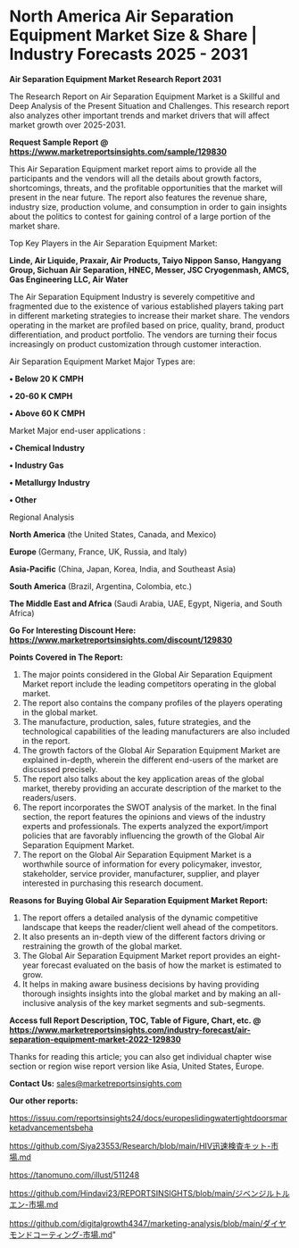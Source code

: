 # North America Air Separation Equipment Market Size & Share | Industry Forecasts 2025 - 2031

<strong>Air Separation Equipment Market Research Report 2031</strong>

The Research Report on Air Separation Equipment Market is a Skillful and Deep Analysis of the Present Situation and Challenges. This research report also analyzes other important trends and market drivers that will affect market growth over 2025-2031.

<strong>Request Sample Report @ <a href=https://www.marketreportsinsights.com/sample/129830>https://www.marketreportsinsights.com/sample/129830</a></strong>

This Air Separation Equipment market report aims to provide all the participants and the vendors will all the details about growth factors, shortcomings, threats, and the profitable opportunities that the market will present in the near future. The report also features the revenue share, industry size, production volume, and consumption in order to gain insights about the politics to contest for gaining control of a large portion of the market share.

Top Key Players in the Air Separation Equipment Market:

<strong>Linde, Air Liquide, Praxair, Air Products, Taiyo Nippon Sanso, Hangyang Group, Sichuan Air Separation, HNEC, Messer, JSC Cryogenmash, AMCS, Gas Engineering LLC, Air Water</strong>

The Air Separation Equipment Industry is severely competitive and fragmented due to the existence of various established players taking part in different marketing strategies to increase their market share. The vendors operating in the market are profiled based on price, quality, brand, product differentiation, and product portfolio. The vendors are turning their focus increasingly on product customization through customer interaction.

Air Separation Equipment Market Major Types are:

<strong>• Below 20 K CMPH

• 20-60 K CMPH

• Above 60 K CMPH</strong>

Market Major end-user applications :

<strong>• Chemical Industry

• Industry Gas

• Metallurgy Industry

• Other</strong>

Regional Analysis

</u><strong><b>North America</b></strong> (the United States, Canada, and Mexico)

<strong><b>Europe </b></strong>(Germany, France, UK, Russia, and Italy)

<strong><b>Asia-Pacific</b></strong> (China, Japan, Korea, India, and Southeast Asia)

<strong><b>South America</b></strong> (Brazil, Argentina, Colombia, etc.)

<strong><b>The Middle East and Africa</b></strong> (Saudi Arabia, UAE, Egypt, Nigeria, and South Africa)

<strong>Go For Interesting Discount Here: <a href=https://www.marketreportsinsights.com/discount/129830>https://www.marketreportsinsights.com/discount/129830</a></strong>

<strong>Points Covered in The Report:</strong>
<ol>
  <li>The major points considered in the Global Air Separation Equipment Market report include the leading competitors operating in the global market.</li>
  <li>The report also contains the company profiles of the players operating in the global market.</li>
  <li>The manufacture, production, sales, future strategies, and the technological capabilities of the leading manufacturers are also included in the report.</li>
  <li>The growth factors of the Global Air Separation Equipment Market are explained in-depth, wherein the different end-users of the market are discussed precisely.</li>
  <li>The report also talks about the key application areas of the global market, thereby providing an accurate description of the market to the readers/users.</li>
  <li>The report incorporates the SWOT analysis of the market. In the final section, the report features the opinions and views of the industry experts and professionals. The experts analyzed the export/import policies that are favorably influencing the growth of the Global Air Separation Equipment Market.</li>
  <li>The report on the Global Air Separation Equipment Market is a worthwhile source of information for every policymaker, investor, stakeholder, service provider, manufacturer, supplier, and player interested in purchasing this research document.</li>
</ol>
<strong>Reasons for Buying Global Air Separation Equipment Market Report:</strong>

<ol>
  <li>The report offers a detailed analysis of the dynamic competitive landscape that keeps the reader/client well ahead of the competitors.</li>
  <li>It also presents an in-depth view of the different factors driving or restraining the growth of the global market.</li>
  <li>The Global Air Separation Equipment Market report provides an eight-year forecast evaluated on the basis of how the market is estimated to grow.</li>
  <li>It helps in making aware business decisions by having providing thorough insights insights into the global market and by making an all-inclusive analysis of the key market segments and sub-segments.</li>
</ol>
<strong>Access full Report Description, TOC, Table of Figure, Chart, etc. @ <a href=https://www.marketreportsinsights.com/industry-forecast/air-separation-equipment-market-2022-129830>https://www.marketreportsinsights.com/industry-forecast/air-separation-equipment-market-2022-129830</a></strong>


Thanks for reading this article; you can also get individual chapter wise section or region wise report version like Asia, United States, Europe.

<strong>Contact Us:</strong>
sales@marketreportsinsights.com

<strong>Our other reports:</strong>

<a href=https://issuu.com/reportsinsights24/docs/europeslidingwatertightdoorsmarketadvancementsbeha>https://issuu.com/reportsinsights24/docs/europeslidingwatertightdoorsmarketadvancementsbeha</a>

<a href=https://github.com/Siya23553/Research/blob/main/HIV迅速検査キット-市場.md>https://github.com/Siya23553/Research/blob/main/HIV迅速検査キット-市場.md</a>

<a href=https://tanomuno.com/illust/511248>https://tanomuno.com/illust/511248</a>

<a href=https://github.com/Hindavi23/REPORTSINSIGHTS/blob/main/ジベンジルトルエン-市場.md>https://github.com/Hindavi23/REPORTSINSIGHTS/blob/main/ジベンジルトルエン-市場.md</a>

<a href=https://github.com/digitalgrowth4347/marketing-analysis/blob/main/ダイヤモンドコーティング-市場.md>https://github.com/digitalgrowth4347/marketing-analysis/blob/main/ダイヤモンドコーティング-市場.md</a>"
